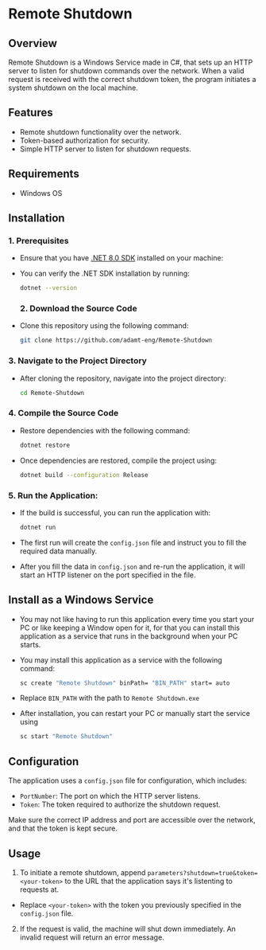 # Remote Shutdown

## Overview
Remote Shutdown is a Windows Service made in C#, that sets up an HTTP server to listen for shutdown commands over the network. When a valid request is received with the correct shutdown token, the program initiates a system shutdown on the local machine.

## Features
- Remote shutdown functionality over the network.
- Token-based authorization for security.
- Simple HTTP server to listen for shutdown requests.

## Requirements
- Windows OS

## Installation

### 1. **Prerequisites**

- Ensure that you have [.NET 8.0 SDK](https://dotnet.microsoft.com/en-us/download/dotnet/8.0) installed on your machine:

- You can verify the .NET SDK installation by running:

  ```bash
  dotnet --version
  ```
  ### 2. **Download the Source Code**

- Clone this repository using the following command:

  ```bash
  git clone https://github.com/adamt-eng/Remote-Shutdown
  ```

### 3. **Navigate to the Project Directory**

- After cloning the repository, navigate into the project directory:

  ```bash
  cd Remote-Shutdown
  ```

### 4. **Compile the Source Code**

- Restore dependencies with the following command:

  ```bash
  dotnet restore
  ```

- Once dependencies are restored, compile the project using:

  ```bash
  dotnet build --configuration Release
  ```

### 5. **Run the Application:**

- If the build is successful, you can run the application with:

  ```bash
  dotnet run
  ```
- The first run will create the `config.json` file and instruct you to fill the required data manually.
- After you fill the data in `config.json` and re-run the application, it will start an HTTP listener on the port specified in the file.

## Install as a Windows Service

- You may not like having to run this application every time you start your PC or like keeping a Window open for it, for that you can install this application as a service that runs in the background when your PC starts.

- You may install this application as a service with the following command:

  ```bash
  sc create "Remote Shutdown" binPath= "BIN_PATH" start= auto
  ```
  
- Replace `BIN_PATH` with the path to `Remote Shutdown.exe`

- After installation, you can restart your PC or manually start the service using
  ```bash
  sc start "Remote Shutdown"
  ```

## Configuration
The application uses a `config.json` file for configuration, which includes:
- `PortNumber`: The port on which the HTTP server listens.
- `Token`: The token required to authorize the shutdown request.

Make sure the correct IP address and port are accessible over the network, and that the token is kept secure.

## Usage
1. To initiate a remote shutdown, append `parameters?shutdown=true&token=<your-token>` to the URL that the application says it's listenting to requests at.
  - Replace `<your-token>` with the token you previously specified in the `config.json` file.
2. If the request is valid, the machine will shut down immediately. An invalid request will return an error message.
